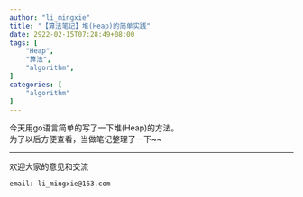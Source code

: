 ```yaml
---
author: "li_mingxie"
title: "【算法笔记】堆(Heap)的简单实践"
date: 2922-02-15T07:28:49+08:00
tags: [
    "Heap",
    "算法",
    "algorithm",
]
categories: [
    "algorithm"
]
---
```


今天用go语言简单的写了一下堆(Heap)的方法。  
为了以后方便查看，当做笔记整理了一下~~  




----------------------------------------------
欢迎大家的意见和交流

`email: li_mingxie@163.com`